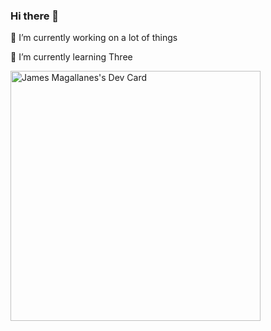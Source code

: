 ### Hi there 👋
🔭 I’m currently working on a lot of things

🌱 I’m currently learning Three
<!--
**jaamiiss/jaamiiss** is a ✨ _special_ ✨ repository because its `README.md` (this file) appears on your GitHub profile.

Here are some ideas to get you started:

- 🔭 I’m currently working on ...
- 🌱 I’m currently learning ...
- 👯 I’m looking to collaborate on ...
- 🤔 I’m looking for help with ...
- 💬 Ask me about ...
- 📫 How to reach me: ...
- 😄 Pronouns: ...
- ⚡ Fun fact: ...
-->

<a href="https://app.daily.dev/jaamiiss"><img src="https://api.daily.dev/devcards/aaf70f14068d4146ae030196a6b677ff.png?r=pd4" width="400" alt="James Magallanes's Dev Card"/></a>
